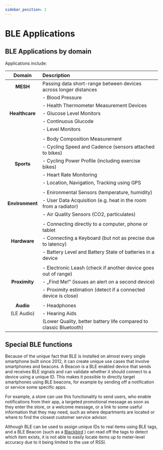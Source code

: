 ```yaml
---
sidebar_position: 2
---
```


# BLE Applications

## BLE Applications by domain
Applications include:

| **Domain** | **Description** |
| :------------: | :--------------------------------------------------------------------- |
|    **MESH**    |      Passing data short-range between devices across longer distances |
|                | -	Blood Pressure |
|                | -	Health Thermometer Measurement Devices |
| **Healthcare** | -	Glucose Level Monitors |
|                | -	Continuous Glucode |
|                | -    Level Monitors |
|                |                                                                        |
|                | -	Body Composition Measurement |
|                | -	Cycling Speed and Cadence (sensors attached to bikes) |
|   **Sports**   | -	Cycling Power Profile (including exercise bikes) |
|                | -	Heart Rate Monitoring |
|                | -	Location, Navigation, Tracking using GPS |
|                |                                                                        |
|                | -	Enironmental Sensors (temperature, humidity) |
| **Environment**| -	User Data Acquisition (e.g. heat in the room from a radiator) |
|                | -    Air Quality Sensors (CO2, particulates)
|                |                                                                        |
|                | -    Connecting directly to a computer, phone or tablet |
|  **Hardware**  | -	Connecting a Keyboard (but not as precise due to latency) |
|                | -	Battery Level and Battery State of batteries in a device |
|                |                                                                        |
|                | -	Electronic Leash (check if another device goes out of range) |
| **Proximity**  | -	„Find Me!” (issues an alert on a second device) |
|                | -	Proximity estimation (detect if a connected device is close) |
|                |                                                                        |
|    **Audio**   | -	Headphones |
|    (LE Audio)  | -	Hearing Aids |
|                |      (Lower Quality, better battery life compared to classic Bluetooth) |

## Special BLE functions

Because of the unique fact that BLE is installed on almost every single smartphone built since 2012, it can create unique use cases that involve smartphones and beacons. A Beacon is a BLE enabled device that sends and receives BLE signals and can validate whether it should connect to a device using a unique ID. This makes it possible to directly target smartphones using BLE beacons, for example by sending off a notification or service some specific apps. 

For example, a store can use this functionality to send users, who enable notifications from their app, a targeted promotional message as soon as they enter the store, or a welcome message, or a link to some useful information that they may need, such as where departments are located or where to find the closest customer service advisor.

Although BLE can be used to assign unique IDs to real items using BLE tags, and a BLE Beacon (such as a [Blackbird](docs/Chirp-Wiki/Hardware/Blackbird.md) ) can read off the tags to detect which item exists, it is not able to easily locate items up to meter-level accuracy due to it being limited to the use of RSSI.
